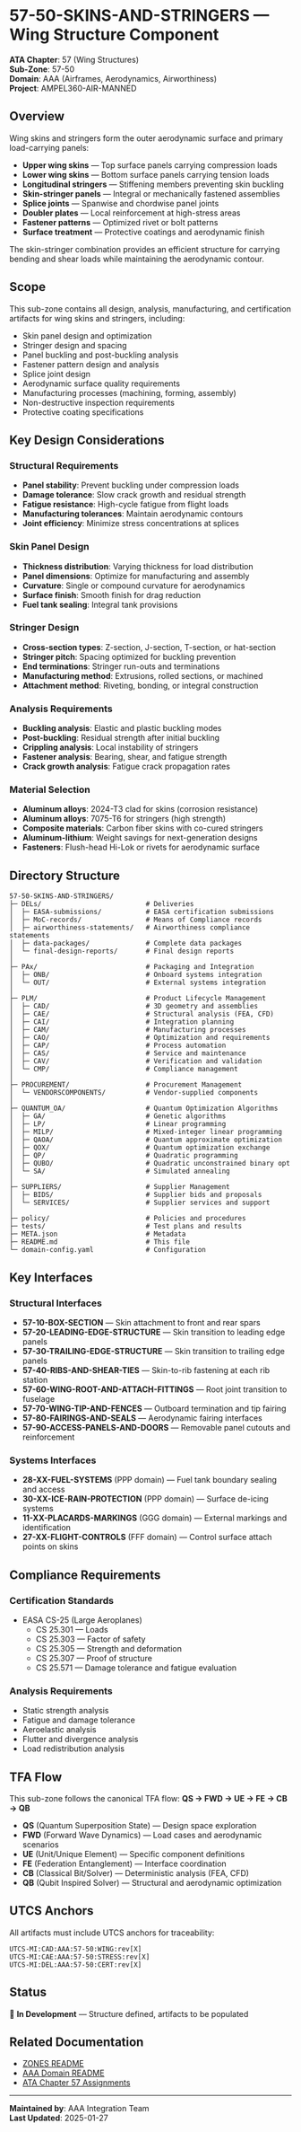 # 57-50-SKINS-AND-STRINGERS — Wing Structure Component

**ATA Chapter**: 57 (Wing Structures)  
**Sub-Zone**: 57-50  
**Domain**: AAA (Airframes, Aerodynamics, Airworthiness)  
**Project**: AMPEL360-AIR-MANNED

## Overview

Wing skins and stringers form the outer aerodynamic surface and primary load-carrying panels:
- **Upper wing skins** — Top surface panels carrying compression loads
- **Lower wing skins** — Bottom surface panels carrying tension loads
- **Longitudinal stringers** — Stiffening members preventing skin buckling
- **Skin-stringer panels** — Integral or mechanically fastened assemblies
- **Splice joints** — Spanwise and chordwise panel joints
- **Doubler plates** — Local reinforcement at high-stress areas
- **Fastener patterns** — Optimized rivet or bolt patterns
- **Surface treatment** — Protective coatings and aerodynamic finish

The skin-stringer combination provides an efficient structure for carrying bending and shear loads while maintaining the aerodynamic contour.

## Scope

This sub-zone contains all design, analysis, manufacturing, and certification artifacts for wing skins and stringers, including:
- Skin panel design and optimization
- Stringer design and spacing
- Panel buckling and post-buckling analysis
- Fastener pattern design and analysis
- Splice joint design
- Aerodynamic surface quality requirements
- Manufacturing processes (machining, forming, assembly)
- Non-destructive inspection requirements
- Protective coating specifications

## Key Design Considerations

### Structural Requirements
- **Panel stability**: Prevent buckling under compression loads
- **Damage tolerance**: Slow crack growth and residual strength
- **Fatigue resistance**: High-cycle fatigue from flight loads
- **Manufacturing tolerances**: Maintain aerodynamic contours
- **Joint efficiency**: Minimize stress concentrations at splices

### Skin Panel Design
- **Thickness distribution**: Varying thickness for load distribution
- **Panel dimensions**: Optimize for manufacturing and assembly
- **Curvature**: Single or compound curvature for aerodynamics
- **Surface finish**: Smooth finish for drag reduction
- **Fuel tank sealing**: Integral tank provisions

### Stringer Design
- **Cross-section types**: Z-section, J-section, T-section, or hat-section
- **Stringer pitch**: Spacing optimized for buckling prevention
- **End terminations**: Stringer run-outs and terminations
- **Manufacturing method**: Extrusions, rolled sections, or machined
- **Attachment method**: Riveting, bonding, or integral construction

### Analysis Requirements
- **Buckling analysis**: Elastic and plastic buckling modes
- **Post-buckling**: Residual strength after initial buckling
- **Crippling analysis**: Local instability of stringers
- **Fastener analysis**: Bearing, shear, and fatigue strength
- **Crack growth analysis**: Fatigue crack propagation rates

### Material Selection
- **Aluminum alloys**: 2024-T3 clad for skins (corrosion resistance)
- **Aluminum alloys**: 7075-T6 for stringers (high strength)
- **Composite materials**: Carbon fiber skins with co-cured stringers
- **Aluminum-lithium**: Weight savings for next-generation designs
- **Fasteners**: Flush-head Hi-Lok or rivets for aerodynamic surface

## Directory Structure

```
57-50-SKINS-AND-STRINGERS/
├─ DELs/                          # Deliveries
│  ├─ EASA-submissions/           # EASA certification submissions
│  ├─ MoC-records/                # Means of Compliance records
│  ├─ airworthiness-statements/   # Airworthiness compliance statements
│  ├─ data-packages/              # Complete data packages
│  └─ final-design-reports/       # Final design reports
│
├─ PAx/                           # Packaging and Integration
│  ├─ ONB/                        # Onboard systems integration
│  └─ OUT/                        # External systems integration
│
├─ PLM/                           # Product Lifecycle Management
│  ├─ CAD/                        # 3D geometry and assemblies
│  ├─ CAE/                        # Structural analysis (FEA, CFD)
│  ├─ CAI/                        # Integration planning
│  ├─ CAM/                        # Manufacturing processes
│  ├─ CAO/                        # Optimization and requirements
│  ├─ CAP/                        # Process automation
│  ├─ CAS/                        # Service and maintenance
│  ├─ CAV/                        # Verification and validation
│  └─ CMP/                        # Compliance management
│
├─ PROCUREMENT/                   # Procurement Management
│  └─ VENDORSCOMPONENTS/          # Vendor-supplied components
│
├─ QUANTUM_OA/                    # Quantum Optimization Algorithms
│  ├─ GA/                         # Genetic algorithms
│  ├─ LP/                         # Linear programming
│  ├─ MILP/                       # Mixed-integer linear programming
│  ├─ QAOA/                       # Quantum approximate optimization
│  ├─ QOX/                        # Quantum optimization exchange
│  ├─ QP/                         # Quadratic programming
│  ├─ QUBO/                       # Quadratic unconstrained binary opt
│  └─ SA/                         # Simulated annealing
│
├─ SUPPLIERS/                     # Supplier Management
│  ├─ BIDS/                       # Supplier bids and proposals
│  └─ SERVICES/                   # Supplier services and support
│
├─ policy/                        # Policies and procedures
├─ tests/                         # Test plans and results
├─ META.json                      # Metadata
├─ README.md                      # This file
└─ domain-config.yaml             # Configuration
```

## Key Interfaces

### Structural Interfaces
- **57-10-BOX-SECTION** — Skin attachment to front and rear spars
- **57-20-LEADING-EDGE-STRUCTURE** — Skin transition to leading edge panels
- **57-30-TRAILING-EDGE-STRUCTURE** — Skin transition to trailing edge panels
- **57-40-RIBS-AND-SHEAR-TIES** — Skin-to-rib fastening at each rib station
- **57-60-WING-ROOT-AND-ATTACH-FITTINGS** — Root joint transition to fuselage
- **57-70-WING-TIP-AND-FENCES** — Outboard termination and tip fairing
- **57-80-FAIRINGS-AND-SEALS** — Aerodynamic fairing interfaces
- **57-90-ACCESS-PANELS-AND-DOORS** — Removable panel cutouts and reinforcement

### Systems Interfaces
- **28-XX-FUEL-SYSTEMS** (PPP domain) — Fuel tank boundary sealing and access
- **30-XX-ICE-RAIN-PROTECTION** (PPP domain) — Surface de-icing systems
- **11-XX-PLACARDS-MARKINGS** (GGG domain) — External markings and identification
- **27-XX-FLIGHT-CONTROLS** (FFF domain) — Control surface attach points on skins

## Compliance Requirements

### Certification Standards
- EASA CS-25 (Large Aeroplanes)
  - CS 25.301 — Loads
  - CS 25.303 — Factor of safety
  - CS 25.305 — Strength and deformation
  - CS 25.307 — Proof of structure
  - CS 25.571 — Damage tolerance and fatigue evaluation

### Analysis Requirements
- Static strength analysis
- Fatigue and damage tolerance
- Aeroelastic analysis
- Flutter and divergence analysis
- Load redistribution analysis

## TFA Flow

This sub-zone follows the canonical TFA flow:
**QS → FWD → UE → FE → CB → QB**

- **QS** (Quantum Superposition State) — Design space exploration
- **FWD** (Forward Wave Dynamics) — Load cases and aerodynamic scenarios
- **UE** (Unit/Unique Element) — Specific component definitions
- **FE** (Federation Entanglement) — Interface coordination
- **CB** (Classical Bit/Solver) — Deterministic analysis (FEA, CFD)
- **QB** (Qubit Inspired Solver) — Structural and aerodynamic optimization

## UTCS Anchors

All artifacts must include UTCS anchors for traceability:
```
UTCS-MI:CAD:AAA:57-50:WING:rev[X]
UTCS-MI:CAE:AAA:57-50:STRESS:rev[X]
UTCS-MI:DEL:AAA:57-50:CERT:rev[X]
```

## Status

🚧 **In Development** — Structure defined, artifacts to be populated

## Related Documentation

- [ZONES README](../README.md)
- [AAA Domain README](../../README.md)
- [ATA Chapter 57 Assignments](../../../../../1-DIMENSIONS/CANONICAL-TAXONOMY/ata-chapters.csv)

---

**Maintained by**: AAA Integration Team  
**Last Updated**: 2025-01-27
